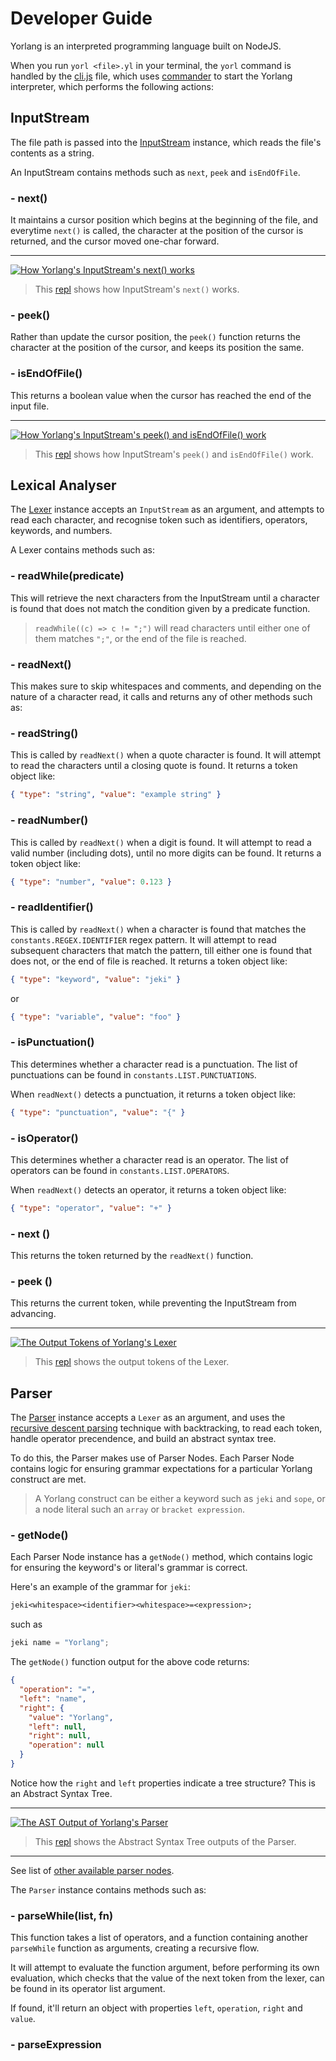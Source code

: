 # Developer Guide

Yorlang is an interpreted programming language built on NodeJS.

When you run `yorl <file>.yl` in your terminal, the `yorl` command is handled by the [cli.js](../cli.js) file, which uses [commander](https://www.npmjs.com/package/commander) to start the Yorlang interpreter, which performs the following actions:

## InputStream

The file path is passed into the [InputStream](./inputstream.js) instance, which reads the file's contents as a string.

An InputStream contains methods such as `next`, `peek` and `isEndOfFile`.

### - next()

It maintains a cursor position which begins at the beginning of the file, and everytime `next()` is called, the character at the position of the cursor is returned, and the cursor moved one-char forward.

---

[![How Yorlang's InputStream's `next()` works](https://user-images.githubusercontent.com/11996508/50557529-6fd8c780-0ce6-11e9-8129-50729991b236.png)](https://repl.it/@mykeels/yl-input-stream-next-demo)

> This [repl](https://repl.it/@mykeels/yl-input-stream-next-demo) shows how InputStream's `next()` works.

### - peek()

Rather than update the cursor position, the `peek()` function returns the character at the position of the cursor, and keeps its position the same.

### - isEndOfFile()

This returns a boolean value when the cursor has reached the end of the input file.

---

[![How Yorlang's InputStream's peek() and isEndOfFile() work](https://user-images.githubusercontent.com/11996508/50557505-0f498a80-0ce6-11e9-9616-4008d9fe0c87.png)](https://repl.it/@mykeels/yl-input-stream-peek-demo)

> This [repl](https://repl.it/@mykeels/yl-input-stream-peek-demo) shows how InputStream's `peek()` and `isEndOfFile()` work.

## Lexical Analyser

The [Lexer](./lexer.js) instance accepts an `InputStream` as an argument, and attempts to read each character, and recognise token such as identifiers, operators, keywords, and numbers.

A Lexer contains methods such as:

### - readWhile(predicate)

This will retrieve the next characters from the InputStream until a character is found that does not match the condition given by a predicate function.

> `readWhile((c) => c != ";")` will read characters until either one of them matches `";"`, or the end of the file is reached.

### - readNext()

This makes sure to skip whitespaces and comments, and depending on the nature of a character read, it calls and returns any of other methods such as:

### - readString()

This is called by `readNext()` when a quote character is found. It will attempt to read the characters until a closing quote is found. It returns a token object like:

```json
{ "type": "string", "value": "example string" }
```

### - readNumber()

This is called by `readNext()` when a digit is found. It will attempt to read a valid number (including dots), until no more digits can be found. It returns a token object like:

```json
{ "type": "number", "value": 0.123 }
```

### - readIdentifier()

This is called by `readNext()` when a character is found that matches the `constants.REGEX.IDENTIFIER` regex pattern. It will attempt to read subsequent characters that match the pattern, till either one is found that does not, or the end of file is reached. It returns a token object like:

```json
{ "type": "keyword", "value": "jeki" }
```

or

```json
{ "type": "variable", "value": "foo" }
```

### - isPunctuation()

This determines whether a character read is a punctuation. The list of punctuations can be found in `constants.LIST.PUNCTUATIONS`.

When `readNext()` detects a punctuation, it returns a token object like:

```json
{ "type": "punctuation", "value": "{" }
```

### - isOperator()

This determines whether a character read is an operator. The list of operators can be found in `constants.LIST.OPERATORS`.

When `readNext()` detects an operator, it returns a token object like:

```json
{ "type": "operator", "value": "+" }
```

### - next ()

This returns the token returned by the `readNext()` function.

### - peek ()

This returns the current token, while preventing the InputStream from advancing.

---

[![The Output Tokens of Yorlang's Lexer](https://user-images.githubusercontent.com/11996508/50558891-e62ef700-0cf1-11e9-993c-5c3b210eea2a.png)](https://repl.it/@mykeels/yl-input-lexer-demo)

> This [repl](https://repl.it/@mykeels/yl-input-lexer-demo) shows the output tokens of the Lexer.

## Parser

The [Parser](./parsers/parser.js) instance accepts a `Lexer` as an argument, and uses the [recursive descent parsing](https://en.wikipedia.org/wiki/Recursive_descent_parser) technique with backtracking, to read each token, handle operator precendence, and build an abstract syntax tree.

To do this, the Parser makes use of Parser Nodes. Each Parser Node contains logic for ensuring grammar expectations for a particular Yorlang construct are met.

> A Yorlang construct can be either a keyword such as `jeki` and `sope`, or a node literal such an `array` or `bracket expression`.

### - getNode()

Each Parser Node instance has a `getNode()` method, which contains logic for ensuring the keyword's or literal's grammar is correct.

Here's an example of the grammar for `jeki`:

```txt
jeki<whitespace><identifier><whitespace>=<expression>;
```

such as

```js
jeki name = "Yorlang";
```

The `getNode()` function output for the above code returns:

```json
{
  "operation": "=",
  "left": "name",
  "right": {
    "value": "Yorlang",
    "left": null,
    "right": null,
    "operation": null
  }
}
```

Notice how the `right` and `left` properties indicate a tree structure? This is an Abstract Syntax Tree.

---

[![The AST Output of Yorlang's Parser](https://user-images.githubusercontent.com/11996508/50559756-825cfc00-0cfa-11e9-9776-863bd5052f8d.png)](https://repl.it/@mykeels/yl-parser-demo)

> This [repl](https://repl.it/@mykeels/yl-parser-demo) shows the Abstract Syntax Tree outputs of the Parser.

---

See list of [other available parser nodes](./parsers/README.md).

The `Parser` instance contains methods such as:

### - parseWhile(list, fn)

This function takes a list of operators, and a function containing another `parseWhile` function as arguments, creating a recursive flow.

It will attempt to evaluate the function argument, before performing its own evaluation, which checks that the value of the next token from the lexer, can be found in its operator list argument.

If found, it'll return an object with properties `left`, `operation`, `right` and `value`.

### - parseExpression
